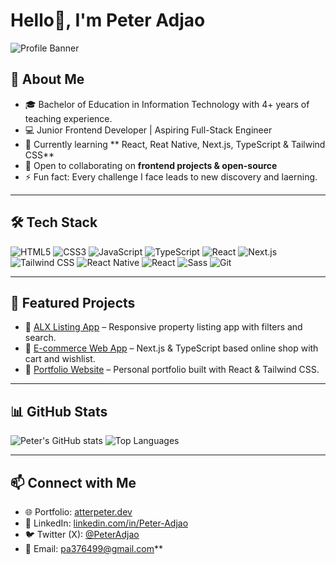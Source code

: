 # Hello👋, I'm Peter Adjao

![Profile Banner](https://via.placeholder.com/1000x200.png?text=Welcome+to+My+GitHub+Profile)



## 🚀 About Me
- 🎓 Bachelor of Education in Information Technology with 4+ years of teaching experience.  
- 💻 Junior Frontend Developer | Aspiring Full-Stack Engineer  
- 🌱 Currently learning ** React, Reat Native, Next.js, TypeScript & Tailwind CSS**  
- 👯 Open to collaborating on **frontend projects & open-source**  
- ⚡ Fun fact: Every challenge I face leads to new discovery and laerning.  

---

## 🛠️ Tech Stack
![HTML5](https://img.shields.io/badge/HTML5-E34F26?style=for-the-badge&logo=html5&logoColor=white)
![CSS3](https://img.shields.io/badge/CSS3-1572B6?style=for-the-badge&logo=css3&logoColor=white)
![JavaScript](https://img.shields.io/badge/JavaScript-F7DF1E?style=for-the-badge&logo=javascript&logoColor=black)
![TypeScript](https://img.shields.io/badge/TypeScript-007ACC?style=for-the-badge&logo=typescript&logoColor=white)
![React](https://img.shields.io/badge/React-20232A?style=for-the-badge&logo=react&logoColor=61DAFB)
![Next.js](https://img.shields.io/badge/Next.js-000000?style=for-the-badge&logo=nextdotjs&logoColor=white)
![Tailwind CSS](https://img.shields.io/badge/Tailwind_CSS-38B2AC?style=for-the-badge&logo=tailwindcss&logoColor=white)
![React Native](https://img.shields.io/badge/React_Native-20232A?style=for-the-badge&logo=react&logoColor=61DAFB)
![React](https://img.shields.io/badge/React-20232A?style=for-the-badge&logo=react&logoColor=61DAFB)
![Sass](https://img.shields.io/badge/Sass-CC6699?style=for-the-badge&logo=sass&logoColor=white)
![Git](https://img.shields.io/badge/Git-F05032?style=for-the-badge&logo=git&logoColor=white)

---

## 📂 Featured Projects
- 🔗 [ALX Listing App](https://github.com/yourusername/alx-listing-app-00) – Responsive property listing app with filters and search.  
- 🔗 [E-commerce Web App](https://github.com/yourusername/ecommerce-app) – Next.js & TypeScript based online shop with cart and wishlist.  
- 🔗 [Portfolio Website](https://github.com/yourusername/portfolio) – Personal portfolio built with React & Tailwind CSS.  

---

## 📊 GitHub Stats
![Peter's GitHub stats](https://github-readme-stats.vercel.app/api?username=Peter-Adjao&show_icons=true&theme=radical)
![Top Languages](https://github-readme-stats.vercel.app/api/top-langs/?username=Peter-Adjao&layout=compact&theme=radical)

---

## 📫 Connect with Me
- 🌐 Portfolio: [atterpeter.dev](https://yourportfolio.com)  
- 💼 LinkedIn: [linkedin.com/in/Peter-Adjao](https://linkedin.com/in/Peter-Adjao)  
- 🐦 Twitter (X): [@PeterAdjao](https://twitter.com/PeterAdjao)  
- 📧 Email: pa376499@gmail.com**
